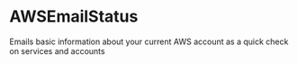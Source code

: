 # AWSEmailStatus
Emails basic information about your current AWS account as a quick check on services and accounts